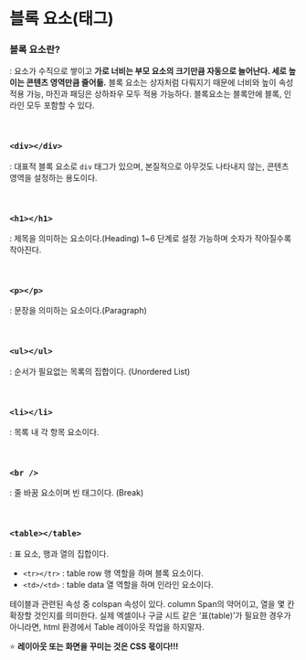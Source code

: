 # 블록 요소(태그)

### 블록 요소란?

: 요소가 수직으로 쌓이고 **가로 너비는 부모 요소의 크기만큼 자동으로 늘어난다. 세로 높이는 콘텐츠 영역만큼 줄어듦.** 블록 요소는 상자처럼 다뤄지기 때문에 너비와 높이 속성 적용 가능, 마진과 패딩은 상하좌우 모두 적용 가능하다. 블록요소는 블록안에 블록, 인라인 모두 포함할 수 있다.

<br>

### `<div></div>`

: 대표적 블록 요소로 `div` 태그가 있으며, 본질적으로 아무것도 나타내지 않는, 콘텐츠 영역을 설정하는 용도이다.

<br>

### `<h1></h1>`

: 제목을 의미하는 요소이다.(Heading) 1~6 단계로 설정 가능하며 숫자가 작아질수록 작아진다.

<br>

### `<p></p>`

: 문장을 의미하는 요소이다.(Paragraph)

<br>

### `<ul></ul>`

: 순서가 필요없는 목록의 집합이다. (Unordered List)

<br>

### `<li></li>`

: 목록 내 각 항목 요소이다.

<br>

### `<br />`

: 줄 바꿈 요소이며 빈 태그이다. (Break)

<br>

### `<table></table>`

: 표 요소, 행과 열의 집합이다.

- `<tr></tr>` : table row 행 역할을 하며 블록 요소이다.
- `<td>/<td>` : table data 열 역할을 하며 인라인 요소이다.

테이블과 관련된 속성 중 colspan 속성이 있다. column Span의 약어이고, 열을 몇 칸 확장할 것인지를 의미한다. 실제 엑셀이나 구글 시트 같은 ‘표(table)’가 필요한 경우가 아니라면, html 환경에서 Table 레이아웃 작업을 하지말자. 

⭐️ **레이아웃 또는 화면을 꾸미는 것은 CSS 몫이다!!!**